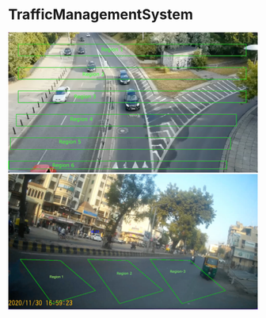 # TrafficManagementSystem

![](https://github.com/Stitaprajna/TrafficManagementSystem/blob/main/screenshots/speed-tracking-region-1.jpg)
![](https://github.com/Stitaprajna/TrafficManagementSystem/blob/main/screenshots/speed-tracking-region-2.jpg)
